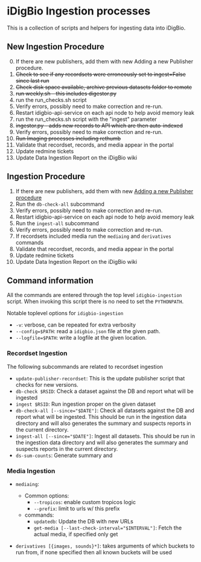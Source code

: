 # iDigBio Ingestion processes #

This is a collection of scripts and helpers for ingesting data into
iDigBio.
## New Ingestion Procedure

0. If there are new publishers, add them with new Adding a new Publisher procedure.
0. ~~Check to see if any recordsets were erroneously set to ingest=False since last run~~
0. ~~Check disk space available, archive previous datasets folder to remote~~
0. ~~run weekly.sh - this includes digestor.py~~
0. run the run_checks.sh script
0. Verify errors, possibly need to make correction and re-run.
0. Restart idigbio-api-service on each api node to help avoid memory leak
0. run the run_checks.sh script with the "ingest" parameter
0. ~~ingestor.py - adds new records to API which are then auto-indexed~~
0. Verify errors, possibly need to make correction and re-run.
0. ~~Run Imaging processes including rethumb~~
0. Validate that recordset, records, and media appear in the portal
0. Update redmine tickets
0. Update Data Ingestion Report on the iDigBio wiki

## Ingestion Procedure

1. If there are new publishers, add them with new
   [Adding a new Publisher procedure][]
2. Run the `db-check-all` subcommand
3. Verify errors, possibly need to make correction and re-run.
4. Restart idigbio-api-service on each api node to help avoid memory leak
5. Run the `ingest-all` subcommand
6. Verify errors, possibly need to make correction and re-run.
7. If recordsets included media run the `mediaing` and `derivatives` commands
8. Validate that recordset, records, and media appear in the portal
9. Update redmine tickets
10. Update Data Ingestion Report on the iDigBio wiki

[Adding a new Publisher procedure]: https://www.idigbio.org/redmine/projects/infrastructure/wiki/Adding_a_new_Publisher

## Command information ##

All the commands are entered through the top level `idigbio-ingestion`
script. When invoking this script there is no need to set the
`PYTHONPATH`.

Notable toplevel options for `idigbio-ingestion`

* `-v`: verbose, can be repeated for extra verbosity
* `--config=$PATH`: read a `idigbio.json` file at the given path.
* `--logfile=$PATH`: write a logfile at the given location.

### Recordset Ingestion ###

The following subcommands are related to recordset ingestion

* `update-publisher-recordset`: This is the update
  publisher script that checks for new versions.
* `db-check $RSID`: Check a dataset against the DB
  and report what will be ingested
* `ingest $RSID`: Run ingestion proper on the given dataset
* `db-check-all [--since="$DATE"]`: Check all
  datasets against the DB and report what will be ingested. This
  should be run in the ingestion data directory and will also
  generates the summary and suspects reports in the current directory.
* `ingest-all [--since="$DATE"]`: Ingest all
  datasets. This should be run in the ingestion data directory and
  will also generates the summary and suspects reports in the current
  directory.
* `ds-sum-counts`: Generate summary and

### Media Ingestion ###

* `mediaing`:
  * Common options:
    * `--tropicos`: enable custom tropicos logic
    * `--prefix`: limit to urls w/ this prefix
  * commands:
    * `updatedb`: Update the DB with new URLs
    * `get-media [--last-check-interval="$INTERVAL"]`: Fetch the
      actual media, if specified only get

* `derivatives [{images, sounds}*]`: takes arguments
  of which buckets to run from, if none specified then all known
  buckets will be used
